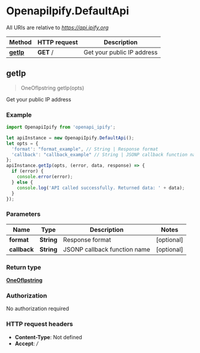 # OpenapiIpify.DefaultApi

All URIs are relative to *https://api.ipify.org*

Method | HTTP request | Description
------------- | ------------- | -------------
[**getIp**](DefaultApi.md#getIp) | **GET** / | Get your public IP address



## getIp

> OneOfIpstring getIp(opts)

Get your public IP address

### Example

```javascript
import OpenapiIpify from 'openapi_ipify';

let apiInstance = new OpenapiIpify.DefaultApi();
let opts = {
  'format': "format_example", // String | Response format
  'callback': "callback_example" // String | JSONP callback function name
};
apiInstance.getIp(opts, (error, data, response) => {
  if (error) {
    console.error(error);
  } else {
    console.log('API called successfully. Returned data: ' + data);
  }
});
```

### Parameters


Name | Type | Description  | Notes
------------- | ------------- | ------------- | -------------
 **format** | **String**| Response format | [optional] 
 **callback** | **String**| JSONP callback function name | [optional] 

### Return type

[**OneOfIpstring**](OneOfIpstring.md)

### Authorization

No authorization required

### HTTP request headers

- **Content-Type**: Not defined
- **Accept**: */*

